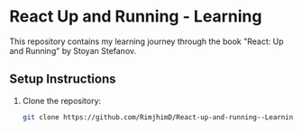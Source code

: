 # React Up and Running - Learning

This repository contains my learning journey through the book "React: Up and Running" by Stoyan Stefanov.

## Setup Instructions

1. Clone the repository:
   ```bash
   git clone https://github.com/RimjhimD/React-up-and-running--Learning.git
